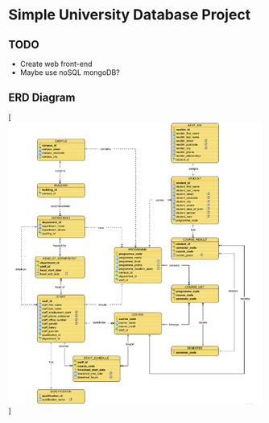 # Simple University Database Project

## TODO
- Create web front-end
- Maybe use noSQL mongoDB?


## ERD Diagram

[![](images/simpleUniversityERD.jpg)]